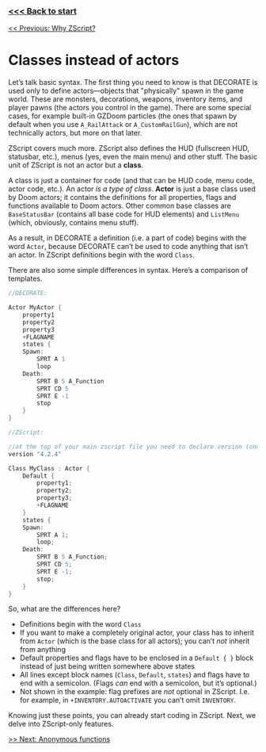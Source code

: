 ### [<<< Back to  start](README.md)

[<< Previous: Why ZScript?](Why_ZScript.md)

# Classes instead of actors

Let’s talk basic syntax. The first thing you need to know is that DECORATE is used only to define actors—objects that "physically" spawn in the game world. These are monsters, decorations, weapons, inventory items, and player pawns (the actors you control in the game). There are some special cases, for example built-in GZDoom particles (the ones that spawn by default when you use `A_RailAttack` or `A_CustomRailGun`), which are not technically actors, but more on that later.

ZScript covers much more. ZScript also defines the HUD (fullscreen HUD, statusbar, etc.), menus (yes, even the main menu) and other stuff. The basic unit of ZScript is not an actor but a **class**.

A class is just a container for code (and that can be HUD code, menu code, actor code, etc.). An actor *is a type of class*. **Actor** is just a base class used by Doom actors; it contains the definitions for all properties, flags and functions available to Doom actors. Other common base classes are `BaseStatusBar` (contains all base code for HUD elements) and `ListMenu` (which, obviously, contains menu stuff).

As a result, in DECORATE a definition (i.e. a part of code) begins with the word `Actor`, because DECORATE can’t be used to code anything that isn’t an actor. In ZScript definitions begin with the word `Class`.

There are also some simple differences in syntax. Here’s a comparison of templates.

```csharp
//DECORATE:

Actor MyActor {
	property1
	property2
	property3
	+FLAGNAME
	states {
	Spawn:
		SPRT A 1
		loop
	Death:
		SPRT B 5 A_Function
		SPRT CD 5
		SPRT E -1
		stop
    }
}
```

```csharp
//ZScript:

//at the top of your main zscript file you need to declare version (once)
version "4.2.4" 

Class MyClass : Actor {
	Default {
		property1;
		property2;
		property3;
		+FLAGNAME
	}
	states {
	Spawn:
		SPRT A 1;
		loop;
	Death:
		SPRT B 5 A_Function;
		SPRT CD 5;
		SPRT E -1;
		stop;
	}
}
```

[^Note]: In case you don’t know, this is called pseudocode and it’s widely used as examples in programming manuals as well as by people. Pseudocode is a code that represents the way actual code would look but does not contain actual functions, properties, etc.



So, what are the differences here?

- Definitions begin with the word `Class`
- If you want to make a completely original actor, your class has to inherit from `Actor` (which is the base class for all actors); you can’t *not* inherit from anything
- Default properties and flags have to be enclosed in a `Default { }` block instead of just being written somewhere above states
- All lines except block names (`Class`, `Default`, `states`) and flags have to end with a semicolon. (Flags *can* end with a semicolon, but it’s optional.)
- Not shown in the example: flag prefixes are *not* optional in ZScript. I.e. for example, in `+INVENTORY.AUTOACTIVATE` you can’t omit `INVENTORY`.

Knowing just these points, you can already start coding in ZScript. Next, we delve into ZScript-only features.



[>> Next: Anonymous functions](Anonymous_functions.md)